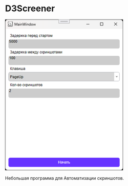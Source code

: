# D3Screener

![Окно программы](/images/img1.png "Окно программы")

Небольшая программа для Автоматизации скриншотов.
